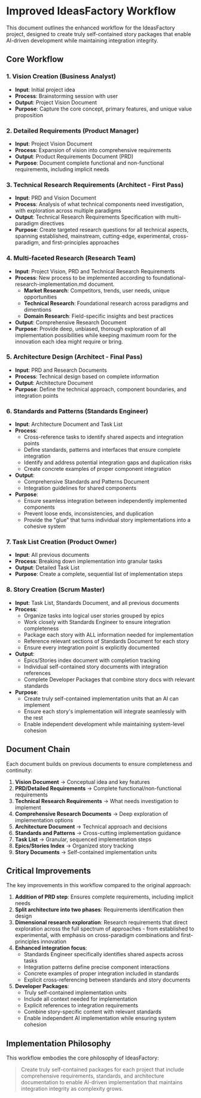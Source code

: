 # Improved IdeasFactory Workflow

This document outlines the enhanced workflow for the IdeasFactory project, designed to create truly self-contained story packages that enable AI-driven development while maintaining integration integrity.

## Core Workflow

### 1. Vision Creation (Business Analyst)

- **Input**: Initial project idea
- **Process**: Brainstorming session with user
- **Output**: Project Vision Document
- **Purpose**: Capture the core concept, primary features, and unique value proposition

### 2. Detailed Requirements (Product Manager)

- **Input**: Project Vision Document
- **Process**: Expansion of vision into comprehensive requirements
- **Output**: Product Requirements Document (PRD)
- **Purpose**: Document complete functional and non-functional requirements, including implicit needs

### 3. Technical Research Requirements (Architect - First Pass)

- **Input**: PRD and Vision Document
- **Process**: Analysis of what technical components need investigation, with exploration across multiple paradigms
- **Output**: Technical Research Requirements Specification with multi-paradigm directives
- **Purpose**: Create targeted research questions for all technical aspects, spanning established, mainstream, cutting-edge, experimental, cross-paradigm, and first-principles approaches

### 4. Multi-faceted Research (Research Team)

- **Input**: Project Vision, PRD and Technical Research Requirements
- **Process**: New process to be implemented according to foundational-research-implementation.md document.
  - **Market Research**: Competitors, trends, user needs, unique opportunities
  - **Technical Research**: Foundational research across paradigms and dimentions
  - **Domain Research**: Field-specific insights and best practices
- **Output**: Comprehensive Research Document
- **Purpose**: Provide deep, unbiased, thorough exploration of all implementation possibilities while keeping maximum room for the innovation each idea might require or bring.

### 5. Architecture Design (Architect - Final Pass)

- **Input**: PRD and Research Documents
- **Process**: Technical design based on complete information
- **Output**: Architecture Document
- **Purpose**: Define the technical approach, component boundaries, and integration points

### 6. Standards and Patterns (Standards Engineer)

- **Input**: Architecture Document and Task List
- **Process**:
  - Cross-reference tasks to identify shared aspects and integration points
  - Define standards, patterns and interfaces that ensure complete integration
  - Identify and address potential integration gaps and duplication risks
  - Create concrete examples of proper component integration
- **Output**:
  - Comprehensive Standards and Patterns Document
  - Integration guidelines for shared components
- **Purpose**:
  - Ensure seamless integration between independently implemented components
  - Prevent loose ends, inconsistencies, and duplication
  - Provide the "glue" that turns individual story implementations into a cohesive system

### 7. Task List Creation (Product Owner)

- **Input**: All previous documents
- **Process**: Breaking down implementation into granular tasks
- **Output**: Detailed Task List
- **Purpose**: Create a complete, sequential list of implementation steps

### 8. Story Creation (Scrum Master)

- **Input**: Task List, Standards Document, and all previous documents
- **Process**:
  - Organize tasks into logical user stories grouped by epics
  - Work closely with Standards Engineer to ensure integration completeness
  - Package each story with ALL information needed for implementation
  - Reference relevant sections of Standards Document for each story
  - Ensure every integration point is explicitly documented
- **Output**:
  - Epics/Stories index document with completion tracking
  - Individual self-contained story documents with integration references
  - Complete Developer Packages that combine story docs with relevant standards
- **Purpose**:
  - Create truly self-contained implementation units that an AI can implement
  - Ensure each story's implementation will integrate seamlessly with the rest
  - Enable independent development while maintaining system-level cohesion

## Document Chain

Each document builds on previous documents to ensure completeness and continuity:

1. **Vision Document** → Conceptual idea and key features
2. **PRD/Detailed Requirements** → Complete functional/non-functional requirements
3. **Technical Research Requirements** → What needs investigation to implement
4. **Comprehensive Research Documents** → Deep exploration of implementation options
5. **Architecture Document** → Technical approach and decisions
6. **Standards and Patterns** → Cross-cutting implementation guidance
7. **Task List** → Granular, sequenced implementation steps
8. **Epics/Stories Index** → Organized story tracking
9. **Story Documents** → Self-contained implementation units

## Critical Improvements

The key improvements in this workflow compared to the original approach:

1. **Addition of PRD step**: Ensures complete requirements, including implicit needs
2. **Split architecture into two phases**: Requirements identification then design
3. **Dimensional research exploration**: Research requirements that direct exploration across the full spectrum of approaches - from established to experimental, with emphasis on cross-paradigm combinations and first-principles innovation
4. **Enhanced integration focus**:
   - Standards Engineer specifically identifies shared aspects across tasks
   - Integration patterns define precise component interactions
   - Concrete examples of proper integration included in standards
   - Explicit cross-referencing between standards and story documents
5. **Developer Packages**:
   - Truly self-contained implementation units
   - Include all context needed for implementation
   - Explicit references to integration requirements
   - Combine story-specific content with relevant standards
   - Enable independent AI implementation while ensuring system cohesion

## Implementation Philosophy

This workflow embodies the core philosophy of IdeasFactory:

> Create truly self-contained packages for each project that include comprehensive requirements, standards, and architecture documentation to enable AI-driven implementation that maintains integration integrity as complexity grows.
